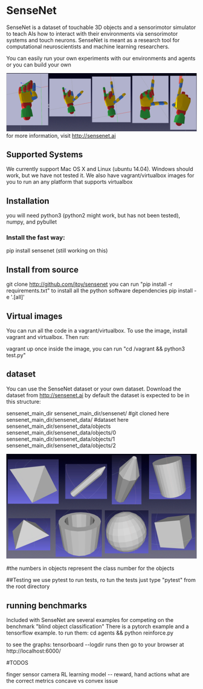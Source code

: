 # SenseNet
SenseNet is a dataset of touchable 3D objects and a sensorimotor simulator to teach AIs how to interact with their environments via sensorimotor systems and touch neurons. SenseNet is meant as a research tool for computational neuroscientists and machine learning researchers. 

You can easily run your own experiments with our environments and agents or you can build your own

![gestures](images/gestures.png?raw=true "gestures")
for more information, visit http://sensenet.ai

## Supported Systems
We currently support Mac OS X and Linux (ubuntu 14.04). Windows should work, but we have not tested it.  We also have vagrant/virtualbox images for you to run an any platform that supports virtualbox

## Installation
you will need python3 (python2 might work, but has not been tested), numpy, and pybullet

### Install the fast way:
pip install sensenet (still working on this)

## Install from source
git clone http://github.com/jtoy/sensenet
you can run "pip install -r requirements.txt" to install all the python software dependencies
pip install -e '.[all]'

## Virtual images
You can run all the code in a vagrant/virtualbox.  To use the image, install vagrant and virtualbox.  Then run:

vagrant up
once inside the image, you can run "cd /vagrant && python3 test.py"

## dataset
You can use the SenseNet dataset or your own dataset.
Download the dataset from http://sensenet.ai
by default the dataset is expected to be in this structure:

sensenet_main_dir
sensenet_main_dir/sensenet/ #git cloned here
sensenet_main_dir/sensenet_data/ #dataset here
sensenet_main_dir/sensenet_data/objects
sensenet_main_dir/sensenet_data/objects/0
sensenet_main_dir/sensenet_data/objects/1
sensenet_main_dir/sensenet_data/objects/2

![dataset](images/dataset.png?raw=true "dataset")

#the numbers in objects represent the class number for the objects


##Testing
we use pytest to run tests, ro tun the tests just type "pytest" from the root directory

## running benchmarks
 
Included with SenseNet are several examples for competing on the benchmark "blind object classification"
There is a pytorch example and a tensorflow example. to run them:
cd agents && python reinforce.py

to see the graphs: tensorboard --logdir runs then go to your browser at http://localhost:6000/


#TODOS

finger sensor camera
RL learning model -- reward, hand actions 
what are the correct metrics
concave vs convex issue
